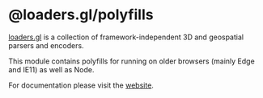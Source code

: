 # @loaders.gl/polyfills

[loaders.gl](https://loaders.gl/docs) is a collection of framework-independent 3D and geospatial parsers and encoders.

This module contains polyfills for running on older browsers (mainly Edge and IE11) as well as Node.

For documentation please visit the [website](https://loaders.gl).
